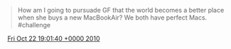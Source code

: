 > How am I going to pursuade GF that the world becomes a better place when she buys a new MacBookAir? We both have perfect Macs\. \#challenge

<img src="../../media/tweet.ico" width="12" /> [Fri Oct 22 19:01:40 +0000 2010](https://twitter.com/DromerDenker/status/28431486785)